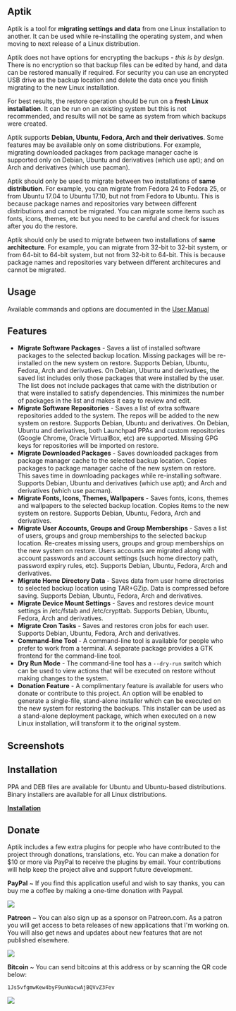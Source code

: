 ## Aptik

Aptik is a tool for **migrating settings and data** from one Linux installation to another. It can be used while re-installing the operating system, and when moving to next release of a Linux distribution.

Aptik does not have options for encrypting the backups - *this is by design*. There is no encryption so that backup files can be edited by hand, and data can be restored manually if required. For security you can use an encrypted USB drive as the backup location and delete the data once you finish migrating to the new Linux installation.

For best results, the restore operation should be run on a **fresh Linux installation**. It can be run on an existing system but this is not recommended, and results will not be same as system from which backups were created.

Aptik supports **Debian, Ubuntu, Fedora, Arch and their derivatives**. Some features may be available only on some distributions. For example, migrating downloaded packages from package manager cache is supported only on Debian, Ubuntu and derivatives (which use apt); and on Arch and derivatives (which use pacman).

Aptik should only be used to migrate between two installations of **same distribution**. For example, you can migrate from Fedora 24 to Fedora 25, or from Ubuntu 17.04 to Ubuntu 17.10, but not from Fedora to Ubuntu. This is because package names and repositories vary between different distributions and cannot be migrated. You can migrate some items such as fonts, icons, themes, etc but you need to be careful and check for issues after you do the restore.

Aptik should only be used to migrate between two installations of **same architecture**. For example, you can migrate from 32-bit to 32-bit system, or from 64-bit to 64-bit system, but not from 32-bit to 64-bit. This is because package names and repositories vary between different architecures and cannot be migrated.

## Usage

Available commands and options are documented in the [User Manual](MANUAL.md)

## Features

- **Migrate Software Packages** - Saves a list of installed software packages to the selected backup location. Missing packages will be re-installed on the new system on restore. Supports Debian, Ubuntu, Fedora, Arch and derivatives. On Debian, Ubuntu and derivatives, the saved list includes only those packages that were installed by the user. The list does not include packages that came with the distribution or that were installed to satisfy dependencies. This minimizes the number of packages in the list and makes it easy to review and edit.
- **Migrate Software Repositories** - Saves a list of extra software repositories added to the system. The repos will be added to the new system on restore. Supports Debian, Ubuntu and derivatives. On Debian, Ubuntu and derivatives, both Launchpad PPAs and custom repositories (Google Chrome, Oracle VirtualBox, etc) are supported. Missing GPG keys for repositories will be imported on restore.
- **Migrate Downloaded Packages** - Saves downloaded packages from package manager cache to the selected backup location. Copies packages to package manager cache of the new system on restore. This saves time in downloading packages while re-installing software. Supports Debian, Ubuntu and derivatives (which use apt); and Arch and derivatives (which use pacman).
- **Migrate Fonts, Icons, Themes, Wallpapers** - Saves fonts, icons, themes and wallpapers to the selected backup location. Copies items to the new system on restore. Supports Debian, Ubuntu, Fedora, Arch and derivatives.
- **Migrate User Accounts, Groups and Group Memberships** - Saves a list of users, groups and group memberships to the selected backup location. Re-creates missing users, groups and group memberships on the new system on restore. Users accounts are migrated along with account passwords and account settings (such home directory path, password expiry rules, etc). Supports Debian, Ubuntu, Fedora, Arch and derivatives.
- **Migrate Home Directory Data** - Saves data from user home directories to selected backup location using TAR+GZip. Data is compressed before saving. Supports Debian, Ubuntu, Fedora, Arch and derivatives.
- **Migrate Device Mount Settings** - Saves and restores device mount settings in /etc/fstab and /etc/crypttab. Supports Debian, Ubuntu, Fedora, Arch and derivatives.
- **Migrate Cron Tasks** - Saves and restores cron jobs for each user. Supports Debian, Ubuntu, Fedora, Arch and derivatives.
- **Command-line Tool** - A command-line tool is available for people who prefer to work from a terminal. A separate package provides a GTK frontend for the command-line tool.
- **Dry Run Mode** - The command-line tool has a ``--dry-run`` switch which can be used to view actions that will be executed on restore without making changes to the system.
- **Donation Feature** - A complimentary feature is available for users who donate or contribute to this project. An option will be enabled to generate a single-file, stand-alone installer which can be executed on the new system for restoring the backups. This installer can be used as a stand-alone deployment package, which when executed on a new Linux installation, will transform it to the original system. 



## Screenshots





## Installation

PPA and DEB files are available for Ubuntu and Ubuntu-based distributions. Binary installers are available for all Linux distributions.

**[Installation](https://github.com/teejee2008/aptik/wiki/Installation)**

## Donate

Aptik includes a few extra plugins for people who have contributed to the project through donations, translations, etc. You can make a donation for $10 or more via PayPal to receive the plugins by email. Your contributions will help keep the project alive and support future development.

**PayPal** ~ If you find this application useful and wish to say thanks, you can buy me a coffee by making a one-time donation with Paypal. 

[![](https://upload.wikimedia.org/wikipedia/commons/b/b5/PayPal.svg)](https://www.paypal.com/cgi-bin/webscr?business=teejeetech@gmail.com&cmd=_xclick&currency_code=USD&amount=10&item_name=Polo%20Donation)  

**Patreon** ~ You can also sign up as a sponsor on Patreon.com. As a patron you will get access to beta releases of new applications that I'm working on. You will also get news and updates about new features that are not published elsewhere.

[![](https://2.bp.blogspot.com/-DNeWEUF2INM/WINUBAXAKUI/AAAAAAAAFmw/fTckfRrryy88pLyQGk5lJV0F0ESXeKrXwCLcB/s200/patreon.png)](https://www.patreon.com/bePatron?u=3059450)

**Bitcoin** ~ You can send bitcoins at this address or by scanning the QR code below:

```1Js5vfgmwKew4byF9unWacwAjBQVvZ3Fev```

![](https://4.bp.blogspot.com/-9hMyCacf0nc/WQ1p3dcdtwI/AAAAAAAAGgA/WC-4gbGFl7skTjNRZbl99EBsXeYfZDqpgCLcB/s1600/polo.png)
